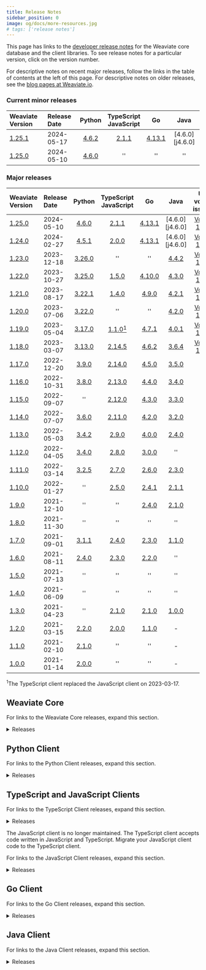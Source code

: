 ```yaml
---
title: Release Notes
sidebar_position: 0
image: og/docs/more-resources.jpg
# tags: ['release notes']
---
```



This page has links to the [developer release notes](https://github.com/weaviate/weaviate/releases) for the Weaviate core database and the client libraries. To see release notes for a particular version, click on the version number.

For descriptive notes on recent major releases, follow the links in the table of contents at the left of this page. For descriptive notes on older releases, see the [blog pages at Weaviate.io](https://weaviate.io/blog/tags/release).

### Current minor releases

| Weaviate Version | Release Date | Python | TypeScript<br/>JavaScript | Go | Java |
| :- | :- | :-: | :-: | :-: | :-: |
| [1.25.1][c1.25.1] | 2024-05-17 | [4.6.2][p4.6.2] | [2.1.1][ts2.1.1] | [4.13.1][g4.13.0] | [4.6.0][j4.6.0] |
| [1.25.0][c1.25.0] | 2024-05-10 | [4.6.0][p4.6.0] | '' | '' | '' |

### Major releases

| Weaviate Version | Release Date | Python | TypeScript<br/>JavaScript | Go | Java | Up voted issues |
| :- | :- | :-: | :-: | :-: | :-: | :-: |
| [1.25.0][c1.25.0] | 2024-05-10 | [4.6.0][p4.6.0] | [2.1.1][ts2.1.1] | [4.13.1][g4.13.0] | [4.6.0][j4.6.0] | [Votes 1.25][v1.25] |
| [1.24.0][c1.24.0] | 2024-02-27 | [4.5.1][p4.5.1] | [2.0.0][ts2.0.0] | [4.13.1][g4.13.0] | [4.6.0][j4.6.0] | [Votes 1.24][v1.24] |
| [1.23.0][c1.23.0] | 2023-12-18 | [3.26.0][p3.26.0] | '' | '' | [4.4.2][j4.4.2] | [Votes 1.23][v1.23] |
| [1.22.0][c1.22.0] | 2023-10-27 | [3.25.0][p3.25.0] | [1.5.0][ts1.5.0] | [4.10.0][g4.10.0] | [4.3.0][j4.3.0] | [ Votes 1.22][v1.22] |
| [1.21.0][c1.21.0] | 2023-08-17 | [3.22.1][p3.22.1] | [1.4.0][ts1.4.0] | [4.9.0][g4.9.0] | [4.2.1][j4.2.1] | [Votes 1.21][v1.21] |
| [1.20.0][c1.20.0] | 2023-07-06 | [3.22.0][p3.22.0] | '' | '' | [4.2.0][j4.2.0] | [Votes 1.20][v1.20] |
| [1.19.0][c1.19.0] | 2023-05-04 | [3.17.0][p3.17.0] | [1.1.0][ts1.1.0][<sup>1</sup>](#typescriptChange)| [4.7.1][g4.7.1] | [4.0.1][j4.0.1] | [Votes 1.19][v1.19] |
| [1.18.0][c1.18.0] | 2023-03-07 | [3.13.0][p3.13.0] | [2.14.5][js2.14.5] | [4.6.2][g4.6.2] | [3.6.4][j3.6.4] | [Votes 1.18][v1.18] |
| [1.17.0][c1.17.0] | 2022-12-20 | [3.9.0][p3.9.0] | [2.14.0][js2.14.0] | [4.5.0][g4.5.0] | [3.5.0][j3.5.0] | - |
| [1.16.0][c1.16.0] | 2022-10-31 | [3.8.0][p3.8.0] | [2.13.0][js2.13.0] | [4.4.0][g4.4.0] | [3.4.0][j3.4.0] | - |
| [1.15.0][c1.15.0] | 2022-09-07 | '' | [2.12.0][js2.12.0] | [4.3.0][g4.3.0] | [3.3.0][j3.3.0] | - |
| [1.14.0][c1.14.0] | 2022-07-07 | [3.6.0][p3.6.0] | [2.11.0][js2.11.0] | [4.2.0][g4.2.0] | [3.2.0][j3.2.0] | - |
| [1.13.0][c1.13.0] | 2022-05-03 | [3.4.2][p3.4.2] | [2.9.0][js2.9.0] | [4.0.0][g4.0.0] | [2.4.0][j2.4.0] | - |
| [1.12.0][c1.12.0] | 2022-04-05 | [3.4.0][p3.4.0] | [2.8.0][js2.8.0] | [3.0.0][g3.0.0] | '' | - |
| [1.11.0][c1.11.0] | 2022-03-14 | [3.2.5][p3.2.5] | [2.7.0][js2.7.0] | [2.6.0][g2.6.0] | [2.3.0][j2.3.0] | - |
| [1.10.0][c1.10.0] | 2022-01-27 | '' | [2.5.0][js2.5.0] | [2.4.1][g2.4.1] | [2.1.1][j2.1.1] | - |
| [1.9.0][c1.9.0] | 2021-12-10 | '' | '' | [2.4.0][g2.4.0] | [2.1.0][j2.1.0] | - |
| [1.8.0][c1.8.0] | 2021-11-30 | '' | '' | '' | '' | - |
| [1.7.0][c1.7.0] | 2021-09-01 | [3.1.1][p3.1.1] | [2.4.0][js2.4.0] | [2.3.0][g2.3.0] | [1.1.0][j1.1.0] | - |
| [1.6.0][c1.6.0] | 2021-08-11 | [2.4.0][p2.4.0] | [2.3.0][js2.3.0] | [2.2.0][g2.2.0] | '' | - |
| [1.5.0][c1.5.0] | 2021-07-13 | '' | '' | '' | '' | - |
| [1.4.0][c1.4.0] | 2021-06-09 | '' | '' | '' | '' | - |
| [1.3.0][c1.3.0] | 2021-04-23 | '' | [2.1.0][js2.1.0] | [2.1.0][g2.1.0] | [1.0.0][j1.0.0] | - |
| [1.2.0][c1.2.0] | 2021-03-15 | [2.2.0][p2.2.0] | [2.0.0][js2.0.0] | [1.1.0][g1.1.0] | - | - |
| [1.1.0][c1.1.0] | 2021-02-10 | [2.1.0][p2.1.0] | '' | '' | - | - |
| [1.0.0][c1.0.0] | 2021-01-14 | [2.0.0][p2.0.0] | '' | '' | - | - |

<a name="typescriptChange"><sup>1</sup></a>The TypeScript client replaced the JavaScript client on 2023-03-17.

## Weaviate Core

For links to the Weaviate Core releases, expand this section.

<details>
  <summary>Releases</summary>

  | Weaviate Version | Release Date |
  | :- | :- |
  | [1.25.1][c1.25.1] | 2024-05-17 |
  | [1.25.0][c1.25.0] | 2024-05-10 |
  | [1.24.14][c1.24.14] | 2024-05-17 |
  | [1.24.13][c1.24.13] | 2024-05-15 |
  | [1.24.12][c1.24.12] | 2024-05-09 |
  | [1.24.11][c1.24.11] | 2024-05-07 |
  | [1.24.10][c1.24.10] | 2024-04-19 |
  | [1.24.9][c1.24.9] | 2024-04-17 |
  | [1.24.8][c1.24.8] | 2024-04-08 |
  | [1.24.7][c1.24.7] | 2024-04-05 |
  | [1.24.6][c1.24.6] | 2024-03-26 |
  | [1.24.5][c1.24.5] | 2024-03-21 |
  | [1.24.4][c1.24.4] | 2024-03-15 |
  | [1.24.3][c1.24.3] | 2024-03-14 |
  | [1.24.2][c1.24.2] | 2024-03-13 |
  | [1.24.1][c1.24.1] | 2024-03-01 |
  | [1.24.0][c1.24.0] | 2024-02-27 |
  | [1.23.15][c1.23.15] | 2024-05-17 |
  | [1.23.14][c1.23.14] | 2024-03-26 |
  | [1.23.13][c1.23.13] | 2024-03-14 |
  | [1.23.12][c1.23.12] | 2024-03-11 |
  | [1.23.11][c1.23.11] | 2024-03-04 |
  | [1.23.10][c1.23.10] | 2024-02-20 |
  | [1.23.9][c1.23.9] | 2024-02-13 |
  | [1.23.8][c1.23.8] | 2024-02-08 |
  | [1.23.7][c1.23.7] | 2024-01-30 |
  | [1.23.6][c1.23.6] | 2024-01-26 |
  | [1.23.5][c1.23.5] | 2024-01-25 |
  | [1.23.4][c1.23.4] | 2024-01-22 |
  | [1.23.3][c1.23.3] | 2024-01-15 |
  | [1.23.2][c1.23.2] | 2024-01-08 |
  | [1.23.1][c1.23.1] | 2024-01-05 |
  | [1.23.0][c1.23.0] | 2023-12-18 |
  | [1.22.13][c1.22.13] | 2024-03-11 |
  | [1.22.12][c1.22.12] | 2024-03-04 |
  | [1.22.11][c1.22.11] | 2024-01-23 |
  | [1.22.10][c1.22.10] | 2024-01-22 |
  | [1.22.9][c1.22.9] | 2024-01-05 |
  | [1.22.8][c1.22.8] | 2023-12-18 |
  | [1.22.7][c1.22.7] | 2023-12-13 |
  | [1.22.6][c1.22.6] | 2023-12-06 |
  | [1.22.5][c1.22.5] | 2023-11-24 |
  | [1.22.4][c1.22.4] | 2023-11-15 |
  | [1.22.3][c1.22.3] | 2023-11-07 |
  | [1.22.2][c1.22.2] | 2023-11-01 |
  | [1.22.1][c1.22.1] | 2023-10-30 |
  | [1.22.0][c1.22.0] | 2023-10-27 |
  | [1.21.9][c1.21.9] | 2023-11-01 |
  | [1.21.8][c1.21.8] | 2023-10-25 |
  | [1.21.7][c1.21.7] | 2023-10-19 |
  | [1.21.6][c1.21.6] | 2023-10-13 |
  | [1.21.5][c1.21.5] | 2023-09-30 |
  | [1.21.4][c1.21.4] | 2023-09-25 |
  | [1.21.3][c1.21.3] | 2023-09-13 |
  | [1.21.2][c1.21.2] | 2023-08-30 |
  | [1.21.1][c1.21.1] | 2023-08-22 |
  | [1.21.0][c1.21.0] | 2023-08-17 |
  | [1.20.6][c1.20.6] | 2023-08-22 |
  | [1.20.5][c1.20.5] | 2023-08-05 |
  | [1.20.4][c1.20.4] | 2023-08-01 |
  | [1.20.3][c1.20.3] | 2023-07-26 |
  | [1.20.2][c1.20.2] | 2023-07-19 |
  | [1.20.1][c1.20.1] | 2023-07-13 |
  | [1.20.0][c1.20.0] | 2023-07-06 |
  | [1.19.13][c1.19.13] | 2023-08-22 |
  | [1.19.12][c1.19.12] | 2023-07-06 |
  | [1.19.11][c1.19.11] | 2023-06-29 |
  | [1.19.10][c1.19.10] | 2023-06-28 |
  | [1.19.9][c1.19.9] | 2023-06-22 |
  | [1.19.8][c1.19.8] | 2023-06-14 |
  | [1.19.7][c1.19.7] | 2023-06-12 |
  | [1.19.6][c1.19.6] | 2023-05-24 |
  | [1.19.5][c1.19.5] | 2023-05-18 |
  | [1.19.4][c1.19.4] | 2023-05-17 |
  | [1.19.3][c1.19.3] | 2023-05-12 |
  | [1.19.2][c1.19.2] | 2023-05-11 |
  | [1.19.1][c1.19.1] | 2023-05-10 |
  | [1.19.0][c1.19.0] | 2023-05-04 |
  | [1.18.6][c1.18.6] | 2023-08-22 |
  | [1.18.5][c1.18.5] | 2023-05-17 |
  | [1.18.4][c1.18.4] | 2023-04-24 |
  | [1.18.3][c1.18.3] | 2023-04-04 |
  | [1.18.2][c1.18.2] | 2023-03-24 |
  | [1.18.1][c1.18.1] | 2023-03-16 |
  | [1.18.0][c1.18.0] | 2023-03-07 |
  | [1.17.6][c1.17.6] | 2023-03-07 |
  | [1.17.5][c1.17.5] | 2023-02-28 |
  | [1.17.4][c1.17.4] | 2023-02-19 |
  | [1.17.3][c1.17.3] | 2023-02-07 |
  | [1.17.2][c1.17.2] | 2023-01-26 |
  | [1.17.1][c1.17.1] | 2023-01-17 |
  | [1.17.0][c1.17.0] | 2022-12-20 |
  | [1.16.9][c1.16.9] | 2022-12-18 |
  | [1.16.8][c1.16.8] | 2022-12-16 |
  | [1.16.7][c1.16.7] | 2022-12-15 |
  | [1.16.6][c1.16.6] | 2022-12-06 |
  | [1.16.5][c1.16.5] | 2022-11-21 |
  | [1.16.4][c1.16.4] | 2022-11-18 |
  | [1.16.3][c1.16.3] | 2022-11-15 |
  | [1.16.2][c1.16.2] | 2022-11-15 |
  | [1.16.1][c1.16.1] | 2022-11-10 |
  | [1.16.0][c1.16.0] | 2022-10-31 |
  | [1.15.5][c1.15.5] | 2022-10-18 |
  | [1.15.4][c1.15.4] | 2022-10-11 |
  | [1.15.3][c1.15.3] | 2022-09-28 |
  | [1.15.2][c1.15.2] | 2022-09-26 |
  | [1.15.1][c1.15.1] | 2022-09-21 |
  | [1.15.0][c1.15.0] | 2022-09-07 |
  | [1.14.1][c1.14.1] | 2022-07-08 |
  | [1.14.0][c1.14.0] | 2022-07-07 |
  | [1.13.2][c1.13.2] | 2022-05-20 |
  | [1.13.1][c1.13.1] | 2022-05-03 |
  | [1.13.0][c1.13.0] | 2022-05-03 |
  | [1.12.2][c1.12.2] | 2022-04-13 |
  | [1.12.1][c1.12.1] | 2022-04-07 |
  | [1.12.0][c1.12.0] | 2022-04-05 |
  | [1.11.0][c1.11.0] | 2022-03-14 |
  | [1.10.1][c1.10.1] | 2022-02-01 |
  | [1.10.0][c1.10.0] | 2022-01-27 |
  | [1.9.1][c1.9.1] | 2022-01-19 |
  | [1.9.0][c1.9.0] | 2021-12-10 |
  | [1.8.0][c1.8.0] | 2021-11-30 |
  | [1.7.2][c1.7.2] | 2021-09-28 |
  | [1.7.1][c1.7.1] | 2021-09-17 |
  | [1.7.0][c1.7.0] | 2021-09-01 |
  | [1.6.0][c1.6.0] | 2021-08-11 |
  | [1.5.2][c1.5.2] | 2021-08-10 |
  | [1.5.1][c1.5.1] | 2021-07-29 |
  | [1.5.0][c1.5.0] | 2021-07-13 |
  | [1.4.1][c1.4.1] | 2021-06-15 |
  | [1.4.0][c1.4.0] | 2021-06-09 |
  | [1.3.0][c1.3.0] | 2021-04-23 |
  | [1.2.1][c1.2.1] | 2021-03-25 |
  | [1.2.0][c1.2.0] | 2021-03-15 |
  | [1.1.0][c1.1.0] | 2021-02-10 |
  | [1.0.4][c1.0.0] | 2021-02-01 |
  | [1.0.3][c1.0.0] | 2021-01-15 |
  | [1.0.2][c1.0.0] | 2021-01-14 |
  | [1.0.1][c1.0.0] | 2021-01-14 |
  | [1.0.0][c1.0.0] | 2021-01-14 |

</details>

## Python Client

For links to the Python Client releases, expand this section.

<details>
  <summary>Releases</summary>

   | Client Version | Release Date |
   | :- | :- |
   | [4.6.2][p4.6.2] | 2024-05-17 |
   | [4.6.1][p4.6.1] | 2024-05-17 |
   | [4.6.0][p4.6.0] | 2024-05-10 |
   | [4.5.7][p4.5.7] | 2024-05-03 |
   | [4.5.6][p4.5.6] | 2024-04-23 |
   | [4.5.5][p4.5.5] | 2024-04-03 |
   | [4.5.4][p4.5.4] | 2024-03-15 |
   | [4.5.3][p4.5.3] | 2024-03-14 |
   | [4.5.2][p4.5.2] | 2024-03-11 |
   | [4.5.1][p4.5.1] | 2024-03-04 |
   | [4.5.0][p4.5.0] | 2024-02-27 |
   | [4.4.4][p4.4.4] | 2024-02-09 |
   | [4.4.4][p4.4.4] | 2024-02-09 |
   | [4.4.3][p4.4.3] | 2024-02-09 |
   | [4.4.2][p4.4.2] | 2024-02-05 |
   | [4.4.1][p4.4.1] | 2024-02-01 |
   | [4.4.0][p4.4.0] | 2024-01-31 |
   | [3.26.2][p3.26.2] | 2024-01-22 |
   | [3.26.1][p3.26.1] | 2024-01-15 |
   | [3.26.0][p3.26.0] | 2023-12-20 |
   | [3.25.3][p3.25.3] | 2023-11-07 |
   | [3.25.2][p3.25.2] | 2023-10-31 |
   | [3.25.1][p3.25.1] | 2023-10-27 |
   | [3.25.0][p3.25.0] | 2023-10-27 |
   | [3.24.2][p3.24.2] | 2023-10-04 |
   | [3.24.1][p3.24.1] | 2023-09-11 |
   | [3.23.2][p3.23.2] | 2023-08-29 |
   | [3.23.1][p3.23.1] | 2023-08-25 |
   | [3.23.0][p3.23.0] | 2023-08-22 |
   | [3.22.1][p3.22.1] | 2023-07-10 |
   | [3.22.0][p3.22.0] | 2023-07-06 |
   | [3.21.0][p3.21.0] | 2023-06-18 |
   | [3.20.1][p3.20.1] | 2023-06-14 |
   | [3.20.0][p3.20.0] | 2023-06-12 |
   | [3.19.2][p3.19.2] | 2023-05-25 |
   | [3.19.1][p3.19.1] | 2023-05-18 |
   | [3.19.0][p3.19.0] | 2023-05-18 |
   | [3.18.0][p3.18.0] | 2023-05-09 |
   | [3.17.1][p3.17.1] | 2023-05-08 |
   | [3.17.0][p3.17.0] | 2023-05-04 |
   | [3.16.2][p3.16.2] | 2023-04-26 |
   | [3.16.1][p3.16.1] | 2023-04-24 |
   | [3.16.0][p3.16.0] | 2023-04-24 |
   | [3.15.6][p3.15.6] | 2023-04-15 |
   | [3.15.5][p3.15.5] | 2023-04-09 |
   | [3.15.4][p3.15.4] | 2023-04-08 |
   | [3.15.3][p3.15.3] | 2023-03-23 |
   | [3.15.2][p3.15.2] | 2023-03-15 |
   | [3.15.1][p3.15.1] | 2023-03-13 |
   | [3.15.0][p3.15.0] | 2023-03-12 |
   | [3.14.0][p3.14.0] | 2023-03-07 |
   | [3.13.0][p3.13.0] | 2023-03-02 |
   | [3.12.0][p3.12.0] | 2023-02-24 |
   | [3.11.0][p3.11.0] | 2023-01-20 |
   | [3.10.0][p3.10.0] | 2022-12-21 |
   | [3.9.0][p3.9.0] | 2022-11-09 |
   | [3.8.0][p3.8.0] | 2022-09-07 |
   | [3.7.0][p3.7.0] | 2022-07-29 |
   | [3.6.0][p3.6.0] | 2022-07-06 |
   | [3.5.1][p3.5.1] | 2022-05-18 |
   | [3.5.0][p3.5.0] | 2022-05-08 |
   | [3.4.2][p3.4.2] | 2022-04-12 |
   | [3.4.1][p3.4.1] | 2022-04-06 |
   | [3.4.0][p3.4.0] | 2022-04-04 |
   | [3.2.5][p3.2.5] | 2021-10-26 |
   | [3.2.4][p3.2.4] | 2021-10-26 |
   | [3.2.3][p3.2.3] | 2021-10-13 |
   | [3.2.2][p3.2.2] | 2021-09-27 |
   | [3.2.1][p3.2.1] | 2021-09-02 |
   | [3.2.0][p3.2.0] | 2021-09-02 |
   | [3.1.1][p3.1.1] | 2021-08-24 |
   | [3.1.0][p3.1.0] | 2021-08-17 |
   | [3.0.0][p3.0.0] | 2021-08-17 |
   | [2.5.0][p2.5.0] | 2021-06-03 |
   | [2.4.0][p2.4.0] | 2021-04-23 |
   | [2.3.0][p2.3.0] | 2021-03-26 |
   | [2.2.0][p2.2.0] | 2021-02-17 |
   | [2.1.0][p2.1.0] | 2021-02-08 |
   | [2.0.0][p2.0.0] | 2021-01-11 |

</details>

## TypeScript and JavaScript Clients

For links to the TypeScript Client releases, expand this section.

<details>
  <summary>Releases</summary>

  ### TypeScript Client

  | Client Version | Release Date |
  | :- | :- |
  | [2.1.1][ts2.1.1] | 2024-03-08 |
  | [2.1.0][ts2.1.0] | 2024-02-28 |
  | [2.0.0][ts2.0.0] | 2023-11-22 |
  | [1.6.0][ts1.6.0] | 2023-10-31 |
  | [1.5.0][ts1.5.0] | 2023-08-22 |
  | [1.4.0][ts1.4.0] | 2023-07-06 |
  | [1.3.3][ts1.3.3] | 2023-06-14 |
  | [1.3.2][ts1.3.2] | 2023-05-26 |
  | [1.3.1][ts1.3.1] | 2023-05-16 |
  | [1.3.0][ts1.3.0] | 2023-05-08 |
  | [1.2.0][ts1.2.0] | 2023-05-05 |
  | [1.1.0][ts1.1.0] | 2023-04-21 |
  | [1.0.0][ts1.0.0] | 2023-05-04 |

</details>

The JavaScript client is no longer maintained. The TypeScript client accepts code written in JavaScript and TypeScript. Migrate your JavaScript client code to the TypeScript client.

For links to the JavaScript Client releases, expand this section.

<details>
  <summary>Releases</summary>

  ### JavaScript Client

  | Client Version | Release Date |
  | :- | :- |
  | [2.14.5][js2.14.5] | 2023-03-21 |
  | [2.14.4][js2.14.4] | 2023-02-07 |
  | [2.14.3][js2.14.3] | 2023-01-27 |
  | [2.14.2][js2.14.2] | 2022-12-27 |
  | [2.14.1][js2.14.1] | 2022-12-27 |
  | [2.14.0][js2.14.0] | 2022-12-20 |
  | [2.13.0][js2.13.0] | 2022-10-31 |
  | [2.12.1][js2.12.1] | 2023-09-27 |
  | [2.12.0][js2.12.0] | 2022-09-07 |
  | [2.11.1][js2.11.1] | 2022-07-12 |
  | [2.11.0][js2.11.0] | 2022-07-07 |
  | [2.10.1][js2.10.1] | 2022-05-31 |
  | [2.10.0][js2.10.0] | 2022-05-25 |
  | [2.9.0][js2.9.0] | 2022-05-03 |
  | [2.8.0][js2.8.0] | 2022-04-05 |
  | [2.7.0][js2.7.0] | 2022-03-11 |
  | [2.6.0][js2.6.0] | 2021-11-30 |
  | [2.5.0][js2.6.0] | 2021-11-30 |
  | [2.4.0][js2.4.0] | 2021-08-31 |
  | [2.3.0][js2.3.0] | 2021-06-07 |
  | [2.2.0][js2.2.0] | 2021-04-23 |
  | [2.1.0][js2.1.0] | 2021-04-20 |
  | [2.0.0][js2.0.0] | 2021-01-13 |
  | [1.1.2][js1.1.2] | 2020-10-03 |
  | [1.1.1][js1.1.1] | 2020-10-03 |
  | [1.1.0][js1.1.0] | 2020-10-03 |
  | [1.0.0][js1.0.0] | 2020-09-15 |

</details>


## Go Client

For links to the Go Client releases, expand this section.

<details>
  <summary>Releases</summary>

  | Client Version | Release Date |
  | :- | :- |
  | [4.13.1][g4.13.1] | 2024-03-07 |
  | [4.13.0][g4.13.0] | 2024-03-05 |
  | [4.12.0][g4.12.0] | 2023-12-08 |
  | [4.11.0][g4.11.0] | 2023-11-13 |
  | [4.10.0][g4.10.0] | 2023-08-22 |
  | [4.9.0][g4.9.0] | 2023-07-06 |
  | [4.8.1][g4.8.1] | 2023-05-26 |
  | [4.8.0][g4.8.0] | 2023-05-05 |
  | [4.7.1][g4.7.1] | 2023-04-14 |
  | [4.7.0][g4.7.0] | 2023-04-03 |
  | [4.6.4][g4.6.4] | 2023-03-25 |
  | [4.6.3][g4.6.3] | 2023-03-14 |
  | [4.6.2][g4.6.2] | 2023-03-07 |
  | [4.6.1][g4.6.1] | 2023-02-01 |
  | [4.6.0][g4.6.0] | 2023-02-01 |
  | [4.5.2][g4.5.2] | 2023-01-19 |
  | [4.5.1][g4.5.1] | 2023-01-17 |
  | [4.5.0][g4.5.0] | 2022-12-20 |
  | [4.4.0][g4.4.0] | 2022-10-31 |
  | [4.3.1][g4.3.1] | 2022-09-27 |
  | [4.3.0][g4.3.0] | 2022-09-07 |
  | [4.2.1][g4.2.1] | 2022-07-12 |
  | [4.2.0][g4.2.0] | 2022-07-07 |
  | [4.1.0][g4.1.0] | 2022-05-25 |
  | [4.0.0][g4.0.0] | 2022-05-03 |
  | [3.0.0][g3.0.0] | 2022-04-05 |
  | [2.6.2][g2.6.2] | 2022-10-31 |
  | [2.6.1][g2.6.1] | 2022-05-04 |
  | [2.6.0][g2.6.0] | 2022-03-11 |
  | [2.5.0][g2.5.0] | 2022-02-01 |
  | [2.4.1][g2.4.1] | 2021-12-15 |
  | [2.4.0][g2.4.0] | 2021-11-30 |
  | [2.3.0][g2.3.0] | 2021-08-31 |
  | [2.2.0][g2.2.0] | 2021-06-07 |
  | [2.1.0][g2.1.0] | 2021-04-23 |
  | [2.0.1][g2.0.1] | 2021-03-25 |
  | [2.0.0][g2.0.0] | 2021-03-23 |
  | [1.1.2][g1.1.2] | 2021-10-31 |
  | [1.1.1][g1.1.1] | 2021-05-04 |
  | [1.1.0][g1.1.0] | 2020-11-09 |
  | [1.0.0][g1.0.0] | 2020-11-06 |


</details>

## Java Client

For links to the Java Client releases, expand this section.

<details>
  <summary>Releases</summary>

  | Client Version | Release Date |
  | :- | :- |
  | [4.6.0][j4.6.0] | 2024-03-05 |
  | [4.5.1][j4.5.1] | 2024-01-08 |
  | [4.5.0][j4.5.0] | 2023-12-07 |
  | [4.4.2][j4.4.2] | 2023-11-20 |
  | [4.4.1][j4.4.1] | 2023-11-15 |
  | [4.4.0][j4.4.0] | 2023-11-14 |
  | [4.3.0][j4.3.0] | 2023-08-22 |
  | [4.2.1][j4.2.1] | 2023-07-26 |
  | [4.2.0][j4.2.0] | 2023-07-06 |
  | [4.1.2][j4.1.2] | 2023-05-26 |
  | [4.1.1][j4.1.1] | 2023-05-21 |
  | [4.1.0][j4.1.0] | 2023-05-05 |
  | [4.0.2][j4.0.2] | 2023-03-28 |
  | [4.0.1][j4.0.1] | 2023-03-16 |
  | [4.0.0][j4.0.0] | 2023-03-14 |
  | [3.6.5][j3.6.5] | 2023-03-13 |
  | [3.6.4][j3.6.4] | 2023-03-07 |
  | [3.6.3][j3.6.3] | 2023-03-01 |
  | [3.6.2][j3.6.2] | 2023-02-23 |
  | [3.6.1][j3.6.1] | 2023-02-22 |
  | [3.6.0][j3.6.0] | 2023-02-09 |
  | [3.5.0][j3.5.0] | 2022-12-20 |
  | [3.4.2][j3.4.2] | 2022-11-21 |
  | [3.4.1][j3.4.1] | 2022-11-18 |
  | [3.4.0][j3.4.0] | 2022-10-31 |
  | [3.3.2][j3.3.2] | 2022-10-29 |
  | [3.3.1][j3.3.1] | 2022-09-29 |
  | [3.3.0][j3.3.0] | 2022-09-07 |
  | [3.2.1][j3.2.1] | 2022-07-12 |
  | [3.2.0][j3.2.0] | 2022-07-07 |
  | [3.1.1][j3.1.1] | 2022-06-02 |
  | [3.1.0][j3.1.0] | 2022-05-25 |
  | [3.0.0][j3.1.0] | 2022-05-04 |
  | [2.4.0][j2.4.0] | 2022-04-05 |
  | [2.3.0][j2.3.0] | 2022-03-11 |
  | [2.2.2][j2.2.2] | 2022-02-08 |
  | [2.2.1][j2.2.1] | 2022-02-07 |
  | [2.2.0][j2.2.0] | 2022-02-01 |
  | [2.1.1][j2.1.1] | 2021-12-15 |
  | [2.1.0][j2.1.0] | 2021-11-30 |
  | [2.0.0][j2.0.0] | 2021-11-04 |
  | [1.2.1][j1.2.1] | 2021-09-28 |
  | [1.2.0][j1.2.0] | 2021-09-10 |
  | [1.1.2][j1.1.2] | 2021-08-31 |
  | [1.1.1][j1.1.1] | 2021-08-10 |
  | [1.1.0][j1.1.0] | 2021-06-07 |
  | [1.0.2][j1.0.2] | 2021-04-26 |
  | [1.0.1][j1.0.1] | 2021-04-23 |
  | [1.0.0][j1.0.0] | 2021-04-22 |

</details>


[comment]: # ( core links )
[c1.25.1]: https://github.com/weaviate/weaviate/releases/tag/v1.25.1
[c1.25.0]: https://github.com/weaviate/weaviate/releases/tag/v1.25.0
[c1.24.14]: https://github.com/weaviate/weaviate/releases/tag/v1.24.14
[c1.24.13]: https://github.com/weaviate/weaviate/releases/tag/v1.24.13
[c1.24.12]: https://github.com/weaviate/weaviate/releases/tag/v1.24.12
[c1.24.11]: https://github.com/weaviate/weaviate/releases/tag/v1.24.11
[c1.24.10]: https://github.com/weaviate/weaviate/releases/tag/v1.24.10
[c1.24.9]: https://github.com/weaviate/weaviate/releases/tag/v1.24.9
[c1.24.8]: https://github.com/weaviate/weaviate/releases/tag/v1.24.8
[c1.24.7]: https://github.com/weaviate/weaviate/releases/tag/v1.24.7
[c1.24.6]: https://github.com/weaviate/weaviate/releases/tag/v1.24.6
[c1.24.5]: https://github.com/weaviate/weaviate/releases/tag/v1.24.5
[c1.24.4]: https://github.com/weaviate/weaviate/releases/tag/v1.24.4
[c1.24.3]: https://github.com/weaviate/weaviate/releases/tag/v1.24.3
[c1.24.2]: https://github.com/weaviate/weaviate/releases/tag/v1.24.2
[c1.24.1]: https://github.com/weaviate/weaviate/releases/tag/v1.24.1
[c1.24.0]: https://github.com/weaviate/weaviate/releases/tag/v1.24.0
[c1.23.15]: https://github.com/weaviate/weaviate/releases/tag/v1.23.15
[c1.23.14]: https://github.com/weaviate/weaviate/releases/tag/v1.23.14
[c1.23.13]: https://github.com/weaviate/weaviate/releases/tag/v1.23.13
[c1.23.12]: https://github.com/weaviate/weaviate/releases/tag/v1.23.12
[c1.23.11]: https://github.com/weaviate/weaviate/releases/tag/v1.23.11
[c1.23.10]: https://github.com/weaviate/weaviate/releases/tag/v1.23.10
[c1.23.9]: https://github.com/weaviate/weaviate/releases/tag/v1.23.9
[c1.23.8]: https://github.com/weaviate/weaviate/releases/tag/v1.23.8
[c1.23.7]: https://github.com/weaviate/weaviate/releases/tag/v1.23.7
[c1.23.6]: https://github.com/weaviate/weaviate/releases/tag/v1.23.6
[c1.23.5]: https://github.com/weaviate/weaviate/releases/tag/v1.23.5
[c1.23.4]: https://github.com/weaviate/weaviate/releases/tag/v1.23.4
[c1.23.3]: https://github.com/weaviate/weaviate/releases/tag/v1.23.3
[c1.23.2]: https://github.com/weaviate/weaviate/releases/tag/v1.23.2
[c1.23.1]: https://github.com/weaviate/weaviate/releases/tag/v1.23.1
[c1.23.0]: https://github.com/weaviate/weaviate/releases/tag/v1.23.0
[c1.22.13]: https://github.com/weaviate/weaviate/releases/tag/v1.22.13
[c1.22.12]: https://github.com/weaviate/weaviate/releases/tag/v1.22.12
[c1.22.11]: https://github.com/weaviate/weaviate/releases/tag/v1.22.11
[c1.22.10]: https://github.com/weaviate/weaviate/releases/tag/v1.22.10
[c1.22.9]: https://github.com/weaviate/weaviate/releases/tag/v1.22.9
[c1.22.8]: https://github.com/weaviate/weaviate/releases/tag/v1.22.8
[c1.22.7]: https://github.com/weaviate/weaviate/releases/tag/v1.22.7
[c1.22.6]: https://github.com/weaviate/weaviate/releases/tag/v1.22.6
[c1.22.5]: https://github.com/weaviate/weaviate/releases/tag/v1.22.5
[c1.22.4]: https://github.com/weaviate/weaviate/releases/tag/v1.22.4
[c1.22.3]: https://github.com/weaviate/weaviate/releases/tag/v1.22.3
[c1.22.2]: https://github.com/weaviate/weaviate/releases/tag/v1.22.2
[c1.22.1]: https://github.com/weaviate/weaviate/releases/tag/v1.22.1
[c1.22.0]: https://github.com/weaviate/weaviate/releases/tag/v1.22.0
[c1.21.9]: https://github.com/weaviate/weaviate/releases/tag/v1.21.9
[c1.21.8]: https://github.com/weaviate/weaviate/releases/tag/v1.21.8
[c1.21.7]: https://github.com/weaviate/weaviate/releases/tag/v1.21.7
[c1.21.6]: https://github.com/weaviate/weaviate/releases/tag/v1.21.6
[c1.21.5]: https://github.com/weaviate/weaviate/releases/tag/v1.21.5
[c1.21.4]: https://github.com/weaviate/weaviate/releases/tag/v1.21.4
[c1.21.3]: https://github.com/weaviate/weaviate/releases/tag/v1.21.3
[c1.21.2]: https://github.com/weaviate/weaviate/releases/tag/v1.21.2
[c1.21.1]: https://github.com/weaviate/weaviate/releases/tag/v1.21.1
[c1.21.0]: https://github.com/weaviate/weaviate/releases/tag/v1.21.0
[c1.20.6]: https://github.com/weaviate/weaviate/releases/tag/v1.20.6
[c1.20.5]: https://github.com/weaviate/weaviate/releases/tag/v1.20.5
[c1.20.4]: https://github.com/weaviate/weaviate/releases/tag/v1.20.4
[c1.20.3]: https://github.com/weaviate/weaviate/releases/tag/v1.20.3
[c1.20.2]: https://github.com/weaviate/weaviate/releases/tag/v1.20.2
[c1.20.1]: https://github.com/weaviate/weaviate/releases/tag/v1.20.1
[c1.20.0]: https://github.com/weaviate/weaviate/releases/tag/v1.20.0
[c1.19.13]: https://github.com/weaviate/weaviate/releases/tag/v1.19.13
[c1.19.12]: https://github.com/weaviate/weaviate/releases/tag/v1.19.12
[c1.19.11]: https://github.com/weaviate/weaviate/releases/tag/v1.19.11
[c1.19.10]: https://github.com/weaviate/weaviate/releases/tag/v1.19.10
[c1.19.9]: https://github.com/weaviate/weaviate/releases/tag/v1.19.9
[c1.19.8]: https://github.com/weaviate/weaviate/releases/tag/v1.19.8
[c1.19.7]: https://github.com/weaviate/weaviate/releases/tag/v1.19.7
[c1.19.6]: https://github.com/weaviate/weaviate/releases/tag/v1.19.6
[c1.19.5]: https://github.com/weaviate/weaviate/releases/tag/v1.19.5
[c1.19.4]: https://github.com/weaviate/weaviate/releases/tag/v1.19.4
[c1.19.3]: https://github.com/weaviate/weaviate/releases/tag/v1.19.3
[c1.19.2]: https://github.com/weaviate/weaviate/releases/tag/v1.19.2
[c1.19.1]: https://github.com/weaviate/weaviate/releases/tag/v1.19.1
[c1.19.0]: https://github.com/weaviate/weaviate/releases/tag/v1.19.0
[c1.18.6]: https://github.com/weaviate/weaviate/releases/tag/v1.18.6
[c1.18.5]: https://github.com/weaviate/weaviate/releases/tag/v1.18.5
[c1.18.4]: https://github.com/weaviate/weaviate/releases/tag/v1.18.4
[c1.18.3]: https://github.com/weaviate/weaviate/releases/tag/v1.18.3
[c1.18.2]: https://github.com/weaviate/weaviate/releases/tag/v1.18.2
[c1.18.1]: https://github.com/weaviate/weaviate/releases/tag/v1.18.1
[c1.18.0]: https://github.com/weaviate/weaviate/releases/tag/v1.18.0
[c1.17.6]: https://github.com/weaviate/weaviate/releases/tag/v1.17.6
[c1.17.5]: https://github.com/weaviate/weaviate/releases/tag/v1.17.5
[c1.17.4]: https://github.com/weaviate/weaviate/releases/tag/v1.17.4
[c1.17.3]: https://github.com/weaviate/weaviate/releases/tag/v1.17.3
[c1.17.2]: https://github.com/weaviate/weaviate/releases/tag/v1.17.2
[c1.17.1]: https://github.com/weaviate/weaviate/releases/tag/v1.17.1
[c1.17.0]: https://github.com/weaviate/weaviate/releases/tag/v1.17.0
[c1.16.9]: https://github.com/weaviate/weaviate/releases/tag/v1.16.9
[c1.16.8]: https://github.com/weaviate/weaviate/releases/tag/v1.16.8
[c1.16.7]: https://github.com/weaviate/weaviate/releases/tag/v1.16.7
[c1.16.6]: https://github.com/weaviate/weaviate/releases/tag/v1.16.6
[c1.16.5]: https://github.com/weaviate/weaviate/releases/tag/v1.16.5
[c1.16.4]: https://github.com/weaviate/weaviate/releases/tag/v1.16.4
[c1.16.3]: https://github.com/weaviate/weaviate/releases/tag/v1.16.3
[c1.16.2]: https://github.com/weaviate/weaviate/releases/tag/v1.16.2
[c1.16.1]: https://github.com/weaviate/weaviate/releases/tag/v1.16.1
[c1.16.0]: https://github.com/weaviate/weaviate/releases/tag/v1.16.0
[c1.15.5]: https://github.com/weaviate/weaviate/releases/tag/v1.15.5
[c1.15.4]: https://github.com/weaviate/weaviate/releases/tag/v1.15.4
[c1.15.3]: https://github.com/weaviate/weaviate/releases/tag/v1.15.3
[c1.15.2]: https://github.com/weaviate/weaviate/releases/tag/v1.15.2
[c1.15.1]: https://github.com/weaviate/weaviate/releases/tag/v1.15.1
[c1.15.0]: https://github.com/weaviate/weaviate/releases/tag/v1.15.0
[c1.14.1]: https://github.com/weaviate/weaviate/releases/tag/v1.14.1
[c1.14.0]: https://github.com/weaviate/weaviate/releases/tag/v1.14.0
[c1.13.2]: https://github.com/weaviate/weaviate/releases/tag/v1.13.2
[c1.13.1]: https://github.com/weaviate/weaviate/releases/tag/v1.13.1
[c1.13.0]: https://github.com/weaviate/weaviate/releases/tag/v1.13.0
[c1.12.2]: https://github.com/weaviate/weaviate/releases/tag/v1.12.2
[c1.12.1]: https://github.com/weaviate/weaviate/releases/tag/v1.12.1
[c1.12.0]: https://github.com/weaviate/weaviate/releases/tag/v1.12.0
[c1.11.0]: https://github.com/weaviate/weaviate/releases/tag/v1.11.0
[c1.10.1]: https://github.com/weaviate/weaviate/releases/tag/v1.10.1
[c1.10.0]: https://github.com/weaviate/weaviate/releases/tag/v1.10.0
[c1.9.1]: https://github.com/weaviate/weaviate/releases/tag/v1.9.1
[c1.9.0]: https://github.com/weaviate/weaviate/releases/tag/v1.9.0
[c1.8.0]: https://github.com/weaviate/weaviate/releases/tag/v1.8.0
[c1.7.2]: https://github.com/weaviate/weaviate/releases/tag/v1.7.2
[c1.7.1]: https://github.com/weaviate/weaviate/releases/tag/v1.7.1
[c1.7.0]: https://github.com/weaviate/weaviate/releases/tag/v1.7.0
[c1.6.0]: https://github.com/weaviate/weaviate/releases/tag/v1.6.0
[c1.5.2]: https://github.com/weaviate/weaviate/releases/tag/v1.5.2
[c1.5.1]: https://github.com/weaviate/weaviate/releases/tag/v1.5.1
[c1.5.0]: https://github.com/weaviate/weaviate/releases/tag/v1.5.0
[c1.4.1]: https://github.com/weaviate/weaviate/releases/tag/v1.4.1
[c1.4.0]: https://github.com/weaviate/weaviate/releases/tag/v1.4.0
[c1.3.0]: https://github.com/weaviate/weaviate/releases/tag/v1.3.0
[c1.2.1]: https://github.com/weaviate/weaviate/releases/tag/v1.2.1
[c1.2.0]: https://github.com/weaviate/weaviate/releases/tag/v1.2.0
[c1.1.0]: https://github.com/weaviate/weaviate/releases/tag/v1.1.0
[c1.0.0]: https://github.com/weaviate/weaviate/releases/tag/v1.0.0

[comment]: # ( upvote links )

[v1.25]: https://github.com/weaviate/weaviate/issues?q=is%3Aissue+sort%3Areactions-%2B1-desc+label%3Aplanned-1.25+is%3Aclosed+
[v1.24]: https://github.com/weaviate/weaviate/issues?q=is%3Aissue+sort%3Areactions-%2B1-desc+label%3Aplanned-1.24+is%3Aclosed+
[v1.23]: https://github.com/weaviate/weaviate/issues?q=is%3Aissue+sort%3Areactions-%2B1-desc+label%3Aplanned-1.23+is%3Aclosed+
[v1.22]: https://github.com/weaviate/weaviate/issues?q=is%3Aissue+sort%3Areactions-%2B1-desc+label%3Aplanned-1.22+is%3Aclosed+
[v1.21]: https://github.com/weaviate/weaviate/issues?q=is%3Aissue+sort%3Areactions-%2B1-desc+label%3Aplanned-1.21+is%3Aclosed+
[v1.20]: https://github.com/weaviate/weaviate/issues?q=is%3Aissue+sort%3Areactions-%2B1-desc+label%3Aplanned-1.20+is%3Aclosed+
[v1.19]: https://github.com/weaviate/weaviate/issues?q=is%3Aissue+sort%3Areactions-%2B1-desc+label%3Aplanned-1.19+is%3Aclosed+
[v1.18]: https://github.com/weaviate/weaviate/issues?q=is%3Aissue+sort%3Areactions-%2B1-desc+label%3Aplanned-1.18+is%3Aclosed+

[comment]: # ( python client links )

[p4.6.2]: https://github.com/weaviate/weaviate-python-client/releases/tag/v4.6.2
[p4.6.1]: https://github.com/weaviate/weaviate-python-client/releases/tag/v4.6.1
[p4.6.0]: https://github.com/weaviate/weaviate-python-client/releases/tag/v4.6.0
[p4.5.7]: https://github.com/weaviate/weaviate-python-client/releases/tag/v4.5.7
[p4.5.6]: https://github.com/weaviate/weaviate-python-client/releases/tag/v4.5.6
[p4.5.5]: https://github.com/weaviate/weaviate-python-client/releases/tag/v4.5.5
[p4.5.4]: https://github.com/weaviate/weaviate-python-client/releases/tag/v4.5.4
[p4.5.3]: https://github.com/weaviate/weaviate-python-client/releases/tag/v4.5.3
[p4.5.2]: https://github.com/weaviate/weaviate-python-client/releases/tag/v4.5.2
[p4.5.1]: https://github.com/weaviate/weaviate-python-client/releases/tag/v4.5.1
[p4.5.0]: https://github.com/weaviate/weaviate-python-client/releases/tag/v4.5.0
[p4.4.4]: https://github.com/weaviate/weaviate-python-client/releases/tag/v4.4.4
[p4.4.3]: https://github.com/weaviate/weaviate-python-client/releases/tag/v4.4.3
[p4.4.2]: https://github.com/weaviate/weaviate-python-client/releases/tag/v4.4.2
[p4.4.1]: https://github.com/weaviate/weaviate-python-client/releases/tag/v4.4.1
[p4.4.0]: https://github.com/weaviate/weaviate-python-client/releases/tag/v4.4.0
[p3.26.2]: https://github.com/weaviate/weaviate-python-client/releases/tag/v3.26.2
[p3.26.1]: https://github.com/weaviate/weaviate-python-client/releases/tag/v3.26.1
[p3.26.0]: https://github.com/weaviate/weaviate-python-client/releases/tag/v3.26.0
[p3.25.3]: https://github.com/weaviate/weaviate-python-client/releases/tag/v3.25.3
[p3.25.2]: https://github.com/weaviate/weaviate-python-client/releases/tag/v3.25.2
[p3.25.1]: https://github.com/weaviate/weaviate-python-client/releases/tag/v3.25.1
[p3.25.0]: https://github.com/weaviate/weaviate-python-client/releases/tag/v3.25.0
[p3.24.2]: https://github.com/weaviate/weaviate-python-client/releases/tag/v3.24.2
[p3.24.1]: https://github.com/weaviate/weaviate-python-client/releases/tag/v3.24.1
[p3.24.0]: https://github.com/weaviate/weaviate-python-client/releases/tag/v3.24.0
[p3.23.2]: https://github.com/weaviate/weaviate-python-client/releases/tag/v3.23.2
[p3.23.1]: https://github.com/weaviate/weaviate-python-client/releases/tag/v3.23.1
[p3.23.0]: https://github.com/weaviate/weaviate-python-client/releases/tag/v3.23.0
[p3.22.1]: https://github.com/weaviate/weaviate-python-client/releases/tag/v3.22.1
[p3.22.0]: https://github.com/weaviate/weaviate-python-client/releases/tag/v3.22.0
[p3.21.0]: https://github.com/weaviate/weaviate-python-client/releases/tag/v3.21.0
[p3.20.1]: https://github.com/weaviate/weaviate-python-client/releases/tag/v3.20.1
[p3.20.0]: https://github.com/weaviate/weaviate-python-client/releases/tag/v3.20.0
[p3.19.2]: https://github.com/weaviate/weaviate-python-client/releases/tag/v3.19.2
[p3.19.1]: https://github.com/weaviate/weaviate-python-client/releases/tag/v3.19.1
[p3.19.0]: https://github.com/weaviate/weaviate-python-client/releases/tag/v3.19.0
[p3.18.0]: https://github.com/weaviate/weaviate-python-client/releases/tag/v3.19.0
[p3.17.1]: https://github.com/weaviate/weaviate-python-client/releases/tag/v3.17.1
[p3.17.0]: https://github.com/weaviate/weaviate-python-client/releases/tag/v3.17.0
[p3.16.2]: https://github.com/weaviate/weaviate-python-client/releases/tag/v3.16.2
[p3.16.1]: https://github.com/weaviate/weaviate-python-client/releases/tag/v3.16.1
[p3.16.0]: https://github.com/weaviate/weaviate-python-client/releases/tag/v3.16.0
[p3.15.6]: https://github.com/weaviate/weaviate-python-client/releases/tag/v3.15.6
[p3.15.5]: https://github.com/weaviate/weaviate-python-client/releases/tag/v3.15.5
[p3.15.4]: https://github.com/weaviate/weaviate-python-client/releases/tag/v3.15.4
[p3.15.3]: https://github.com/weaviate/weaviate-python-client/releases/tag/v3.15.3
[p3.15.2]: https://github.com/weaviate/weaviate-python-client/releases/tag/v3.15.2
[p3.15.1]: https://github.com/weaviate/weaviate-python-client/releases/tag/v3.15.1
[p3.15.0]: https://github.com/weaviate/weaviate-python-client/releases/tag/v3.15.0
[p3.14.0]: https://github.com/weaviate/weaviate-python-client/releases/tag/v3.14.0
[p3.13.0]: https://github.com/weaviate/weaviate-python-client/releases/tag/v3.13.0
[p3.12.0]: https://github.com/weaviate/weaviate-python-client/releases/tag/v3.12.0
[p3.11.0]: https://github.com/weaviate/weaviate-python-client/releases/tag/v3.11.0
[p3.10.0]: https://github.com/weaviate/weaviate-python-client/releases/tag/v3.10.0
[p3.9.0]: https://github.com/weaviate/weaviate-python-client/releases/tag/v3.9.0
[p3.8.0]: https://github.com/weaviate/weaviate-python-client/releases/tag/v3.8.0
[p3.7.0]: https://github.com/weaviate/weaviate-python-client/releases/tag/v3.7.0
[p3.6.0]: https://github.com/weaviate/weaviate-python-client/releases/tag/v3.6.0
[p3.5.1]: https://github.com/weaviate/weaviate-python-client/releases/tag/v3.5.1
[p3.5.0]: https://github.com/weaviate/weaviate-python-client/releases/tag/v3.5.0
[p3.4.2]: https://github.com/weaviate/weaviate-python-client/releases/tag/v3.4.2
[p3.4.1]: https://github.com/weaviate/weaviate-python-client/releases/tag/v3.4.1
[p3.4.0]: https://github.com/weaviate/weaviate-python-client/releases/tag/v3.4.0
[p3.2.5]: https://github.com/weaviate/weaviate-python-client/releases/tag/v3.2.5
[p3.2.4]: https://github.com/weaviate/weaviate-python-client/releases/tag/v3.2.4
[p3.2.3]: https://github.com/weaviate/weaviate-python-client/releases/tag/v3.2.3
[p3.2.2]: https://github.com/weaviate/weaviate-python-client/releases/tag/v3.2.2
[p3.2.1]: https://github.com/weaviate/weaviate-python-client/releases/tag/v3.2.1
[p3.2.0]: https://github.com/weaviate/weaviate-python-client/releases/tag/v3.2.0
[p3.1.1]: https://github.com/weaviate/weaviate-python-client/releases/tag/v3.1.1
[p3.1.0]: https://github.com/weaviate/weaviate-python-client/releases/tag/v3.1.0
[p3.0.0]: https://github.com/weaviate/weaviate-python-client/releases/tag/v3.0.0
[p2.5.0]: https://github.com/weaviate/weaviate-python-client/releases/tag/v2.5.0
[p2.4.0]: https://github.com/weaviate/weaviate-python-client/releases/tag/v2.4.0
[p2.3.0]: https://github.com/weaviate/weaviate-python-client/releases/tag/v2.3.0
[p2.2.0]: https://github.com/weaviate/weaviate-python-client/releases/tag/v2.2.0
[p2.1.0]: https://github.com/weaviate/weaviate-python-client/releases/tag/v2.1.0
[p2.0.0]: https://github.com/weaviate/weaviate-python-client/releases/tag/v2.0.0

[comment]: # ( go client links )

[g4.14.0]: https://github.com/weaviate/weaviate-go-client/releases/tag/v4.14.0
[g4.13.1]: https://github.com/weaviate/weaviate-go-client/releases/tag/v4.13.1
[g4.13.0]: https://github.com/weaviate/weaviate-go-client/releases/tag/v4.13.0
[g4.12.0]: https://github.com/weaviate/weaviate-go-client/releases/tag/v4.12.0
[g4.11.0]: https://github.com/weaviate/weaviate-go-client/releases/tag/v4.11.0
[g4.10.0]: https://github.com/weaviate/weaviate-go-client/releases/tag/v4.10.0
[g4.9.0]: https://github.com/weaviate/weaviate-go-client/releases/tag/v4.9.0
[g4.8.1]: https://github.com/weaviate/weaviate-go-client/releases/tag/v4.8.1
[g4.8.0]: https://github.com/weaviate/weaviate-go-client/releases/tag/v4.8.0
[g4.7.1]: https://github.com/weaviate/weaviate-go-client/releases/tag/v4.7.1
[g4.7.0]: https://github.com/weaviate/weaviate-go-client/releases/tag/v4.7.0
[g4.6.4]: https://github.com/weaviate/weaviate-go-client/releases/tag/v4.6.4
[g4.6.3]: https://github.com/weaviate/weaviate-go-client/releases/tag/v4.6.3
[g4.6.2]: https://github.com/weaviate/weaviate-go-client/releases/tag/v4.6.2
[g4.6.1]: https://github.com/weaviate/weaviate-go-client/releases/tag/v4.6.1
[g4.6.0]: https://github.com/weaviate/weaviate-go-client/releases/tag/v4.6.0
[g4.5.2]: https://github.com/weaviate/weaviate-go-client/releases/tag/v4.5.2
[g4.5.1]: https://github.com/weaviate/weaviate-go-client/releases/tag/v4.5.1
[g4.5.0]: https://github.com/weaviate/weaviate-go-client/releases/tag/v4.5.0
[g4.4.0]: https://github.com/weaviate/weaviate-go-client/releases/tag/v4.4.0
[g4.3.1]: https://github.com/weaviate/weaviate-go-client/releases/tag/v4.3.1
[g4.3.0]: https://github.com/weaviate/weaviate-go-client/releases/tag/v4.3.0
[g4.2.1]: https://github.com/weaviate/weaviate-go-client/releases/tag/v4.2.1
[g4.2.0]: https://github.com/weaviate/weaviate-go-client/releases/tag/v4.2.0
[g4.1.0]: https://github.com/weaviate/weaviate-go-client/releases/tag/v4.1.0
[g4.0.0]: https://github.com/weaviate/weaviate-go-client/releases/tag/v4.0.0
[g3.0.0]: https://github.com/weaviate/weaviate-go-client/releases/tag/v3.0.0
[g2.6.2]: https://github.com/weaviate/weaviate-go-client/releases/tag/v2.6.2
[g2.6.1]: https://github.com/weaviate/weaviate-go-client/releases/tag/v2.6.1
[g2.6.0]: https://github.com/weaviate/weaviate-go-client/releases/tag/v2.6.0
[g2.5.0]: https://github.com/weaviate/weaviate-go-client/releases/tag/v2.5.0
[g2.4.1]: https://github.com/weaviate/weaviate-go-client/releases/tag/v2.4.1
[g2.4.0]: https://github.com/weaviate/weaviate-go-client/releases/tag/v2.4.0
[g2.3.0]: https://github.com/weaviate/weaviate-go-client/releases/tag/v2.3.0
[g2.2.0]: https://github.com/weaviate/weaviate-go-client/releases/tag/v2.2.0
[g2.1.0]: https://github.com/weaviate/weaviate-go-client/releases/tag/v2.1.0
[g2.0.1]: https://github.com/weaviate/weaviate-go-client/releases/tag/v2.0.1
[g2.0.0]: https://github.com/weaviate/weaviate-go-client/releases/tag/v2.0.0
[g1.1.2]: https://github.com/weaviate/weaviate-go-client/releases/tag/v1.1.2
[g1.1.1]: https://github.com/weaviate/weaviate-go-client/releases/tag/v1.1.1
[g1.1.0]: https://github.com/weaviate/weaviate-go-client/releases/tag/v1.1.0
[g1.0.0]: https://github.com/weaviate/weaviate-go-client/releases/tag/v1.0.0


[comment]: # ( javascript typescript client links )

 [ts2.1.1]: https://github.com/weaviate/typescript-client/releases/tag/v2.1.1
 [ts2.1.0]: https://github.com/weaviate/typescript-client/releases/tag/v2.1.0
 [ts2.0.0]: https://github.com/weaviate/typescript-client/releases/tag/v2.0.0
 [ts1.6.0]: https://github.com/weaviate/typescript-client/releases/tag/v1.6.0
 [ts1.5.0]: https://github.com/weaviate/typescript-client/releases/tag/v1.5.0
 [ts1.4.0]: https://github.com/weaviate/typescript-client/releases/tag/v1.4.0
 [ts1.3.3]: https://github.com/weaviate/typescript-client/releases/tag/v1.3.3
 [ts1.3.2]: https://github.com/weaviate/typescript-client/releases/tag/v1.3.2
 [ts1.3.1]: https://github.com/weaviate/typescript-client/releases/tag/v1.3.1
 [ts1.3.0]: https://github.com/weaviate/typescript-client/releases/tag/v1.3.0
 [ts1.2.0]: https://github.com/weaviate/typescript-client/releases/tag/v1.2.0
 [ts1.1.0]: https://github.com/weaviate/typescript-client/releases/tag/v1.1.0
 [ts1.0.0]: https://github.com/weaviate/typescript-client/releases/tag/v1.0.0
 [js2.14.5]: https://github.com/weaviate/weaviate-javascript-client/releases/tag/v2.14.5
 [js2.14.4]: https://github.com/weaviate/weaviate-javascript-client/releases/tag/v2.14.4
 [js2.14.3]: https://github.com/weaviate/weaviate-javascript-client/releases/tag/v2.14.3
 [js2.14.2]: https://github.com/weaviate/weaviate-javascript-client/releases/tag/v2.14.2
 [js2.14.1]: https://github.com/weaviate/weaviate-javascript-client/releases/tag/v2.14.1
 [js2.14.0]: https://github.com/weaviate/weaviate-javascript-client/releases/tag/v2.14.0
 [js2.13.0]: https://github.com/weaviate/weaviate-javascript-client/releases/tag/v2.13.0
 [js2.12.1]: https://github.com/weaviate/weaviate-javascript-client/releases/tag/v2.12.1
 [js2.12.0]: https://github.com/weaviate/weaviate-javascript-client/releases/tag/v2.12.0
 [js2.11.1]: https://github.com/weaviate/weaviate-javascript-client/releases/tag/v2.11.1
 [js2.11.0]: https://github.com/weaviate/weaviate-javascript-client/releases/tag/v2.11.0
 [js2.10.1]: https://github.com/weaviate/weaviate-javascript-client/releases/tag/v2.10.1
 [js2.10.0]: https://github.com/weaviate/weaviate-javascript-client/releases/tag/v2.10.0
 [js2.9.0]:  https://github.com/weaviate/weaviate-javascript-client/releases/tag/v2.9.0
 [js2.8.0]:  https://github.com/weaviate/weaviate-javascript-client/releases/tag/v2.8.0
 [js2.7.0]:  https://github.com/weaviate/weaviate-javascript-client/releases/tag/v2.7.0
 [js2.6.0]:  https://github.com/weaviate/weaviate-javascript-client/releases/tag/v2.6.0
 [js2.5.0]:  https://github.com/weaviate/weaviate-javascript-client/releases/tag/v2.5.0
 [js2.4.0]:  https://github.com/weaviate/weaviate-javascript-client/releases/tag/v2.4.0
 [js2.3.0]:  https://github.com/weaviate/weaviate-javascript-client/releases/tag/v2.3.0
 [js2.2.0]:  https://github.com/weaviate/weaviate-javascript-client/releases/tag/v2.2.0
 [js2.1.0]:  https://github.com/weaviate/weaviate-javascript-client/releases/tag/v2.1.0
 [js2.0.0]:  https://github.com/weaviate/weaviate-javascript-client/releases/tag/v2.0.0
 [js1.1.2]:  https://github.com/weaviate/weaviate-javascript-client/releases/tag/v1.1.2
 [js1.1.1]:  https://github.com/weaviate/weaviate-javascript-client/releases/tag/v1.1.1
 [js1.1.0]:  https://github.com/weaviate/weaviate-javascript-client/releases/tag/v.1.1.0
 [js1.0.0]:  https://github.com/weaviate/weaviate-javascript-client/releases/tag/v.1.0.0

[comment]: # ( java client links )

[p4.7.0]: https://github.com/weaviate/weaviate-python-client/releases/tag/v4.7.0
[p4.6.0]: https://github.com/weaviate/weaviate-python-client/releases/tag/v4.6.0
[j4.5.1]: https://github.com/weaviate/java-client/releases/tag/4.5.1
[j4.5.0]: https://github.com/weaviate/java-client/releases/tag/4.5.0
[j4.4.2]: https://github.com/weaviate/java-client/releases/tag/4.4.2
[j4.4.1]: https://github.com/weaviate/java-client/releases/tag/4.4.1
[j4.4.0]: https://github.com/weaviate/java-client/releases/tag/4.4.0
[j4.3.0]: https://github.com/weaviate/java-client/releases/tag/4.3.0
[j4.2.1]: https://github.com/weaviate/java-client/releases/tag/4.2.1
[j4.2.0]: https://github.com/weaviate/java-client/releases/tag/4.2.0
[j4.1.2]: https://github.com/weaviate/java-client/releases/tag/4.1.2
[j4.1.1]: https://github.com/weaviate/java-client/releases/tag/4.1.1
[j4.1.0]: https://github.com/weaviate/java-client/releases/tag/4.1.0
[j4.0.2]: https://github.com/weaviate/java-client/releases/tag/4.0.2
[j4.0.1]: https://github.com/weaviate/java-client/releases/tag/4.0.1
[j4.0.0]: https://github.com/weaviate/java-client/releases/tag/4.0.0
[j3.6.5]: https://github.com/weaviate/java-client/releases/tag/3.6.5
[j3.6.4]: https://github.com/weaviate/java-client/releases/tag/3.5.4
[j3.6.3]: https://github.com/weaviate/java-client/releases/tag/3.6.3
[j3.6.2]: https://github.com/weaviate/java-client/releases/tag/3.6.2
[j3.6.1]: https://github.com/weaviate/java-client/releases/tag/3.6.1
[j3.6.0]: https://github.com/weaviate/java-client/releases/tag/3.6.0
[j3.5.0]: https://github.com/weaviate/java-client/releases/tag/3.5.0
[j3.4.2]: https://github.com/weaviate/java-client/releases/tag/3.4.2
[j3.4.1]: https://github.com/weaviate/java-client/releases/tag/3.4.1
[j3.4.0]: https://github.com/weaviate/java-client/releases/tag/3.4.0
[j3.3.2]: https://github.com/weaviate/java-client/releases/tag/3.3.2
[j3.3.1]: https://github.com/weaviate/java-client/releases/tag/3.3.1
[j3.3.0]: https://github.com/weaviate/java-client/releases/tag/3.3.0
[j3.2.1]: https://github.com/weaviate/java-client/releases/tag/3.2.1
[j3.2.0]: https://github.com/weaviate/java-client/releases/tag/3.2.0
[j3.1.1]: https://github.com/weaviate/java-client/releases/tag/3.1.1
[j3.1.0]: https://github.com/weaviate/java-client/releases/tag/3.1.0
[j3.0.0]: https://github.com/weaviate/java-client/releases/tag/3.0.0
[j2.4.0]: https://github.com/weaviate/java-client/releases/tag/2.4.0
[j2.3.0]: https://github.com/weaviate/java-client/releases/tag/2.3.0
[j2.2.2]: https://github.com/weaviate/java-client/releases/tag/2.2.2
[j2.2.1]: https://github.com/weaviate/java-client/releases/tag/2.2.1
[j2.2.0]: https://github.com/weaviate/java-client/releases/tag/2.2.0
[j2.1.1]: https://github.com/weaviate/java-client/releases/tag/2.1.1
[j2.1.0]: https://github.com/weaviate/java-client/releases/tag/2.1.0
[j2.0.0]: https://github.com/weaviate/java-client/releases/tag/2.0.0
[j1.2.1]: https://github.com/weaviate/java-client/releases/tag/1.2.1
[j1.2.0]: https://github.com/weaviate/java-client/releases/tag/1.2.0
[j1.1.2]: https://github.com/weaviate/java-client/releases/tag/1.1.2
[j1.1.1]: https://github.com/weaviate/java-client/releases/tag/1.1.1
[j1.1.0]: https://github.com/weaviate/java-client/releases/tag/1.1.0
[j1.0.2]: https://github.com/weaviate/java-client/releases/tag/1.0.2
[j1.0.1]: https://github.com/weaviate/java-client/releases/tag/1.0.1
[j1.0.0]: https://github.com/weaviate/java-client/releases/tag/1.0.0
